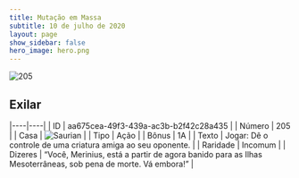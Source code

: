 ```yaml
---
title: Mutação em Massa
subtitle: 10 de julho de 2020
layout: page
show_sidebar: false
hero_image: hero.png
---
```


![205](https://cdn.keyforgegame.com/media/card_front/pt/479_205_65P4RWHGQRG6_pt.png)

## Exilar

|----|----|
| ID | aa675cea-49f3-439a-ac3b-b2f42c28a435 |
| Número | 205 |
| Casa | ![Saurian](https://archonarcana.com/images/thumb/9/9e/Saurian_P.png/22px-Saurian_P.png "Sauro") |
| Tipo | Ação |
| Bônus | 1A |
| Texto | Jogar: Dê o controle de uma criatura amiga ao seu oponente. |
| Raridade | Incomum |
| Dizeres | “Você, Merinius, está a partir de agora banido  para as Ilhas Mesoterrâneas, sob pena de morte. Vá embora!” |
